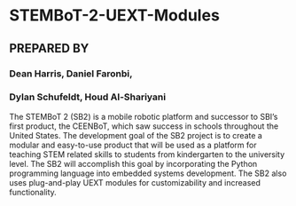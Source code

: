 # STEMBoT-2-UEXT-Modules

## PREPARED BY
### Dean Harris, Daniel Faronbi,
### Dylan Schufeldt, Houd Al-Shariyani

The STEMBoT 2 (SB2)  is a mobile robotic platform and successor to SBI’s first product, the CEENBoT, which 
saw success in schools throughout the United States. The development goal of the SB2 project is to create a 
modular and easy-to-use product that will be used as a platform for teaching STEM related skills to students 
from kindergarten to the university level. The SB2 will accomplish this goal by incorporating the Python programming 
language into embedded systems development. The SB2 also uses plug-and-play UEXT modules for customizability and increased functionality.


